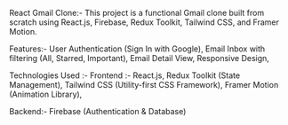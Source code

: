 React Gmail Clone:- This project is a functional Gmail clone built from scratch using React.js, Firebase, Redux Toolkit, Tailwind CSS, and Framer Motion.

Features:- User Authentication (Sign In with Google),
           Email Inbox with filtering (All, Starred, Important),
           Email Detail View,
           Responsive Design,

Technologies Used :-
Frontend :- React.js,
            Redux Toolkit (State Management),
            Tailwind CSS (Utility-first CSS Framework),
            Framer Motion (Animation Library),
            
Backend:- Firebase (Authentication & Database)

